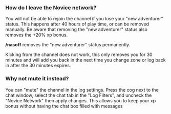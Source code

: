 ### How do I leave the Novice network?

You will not be able to rejoin the channel if you lose your "new adventurer" status. This happens after 40 hours of play time, or can be removed manually. Be aware that removing the "new adventurer" status also removes the +20% xp bonus.

**/nasoff** removes the "new adventurer" status permanently.

Kicking from the channel does not work, this only removes you for 30 minutes and will add you back in the next time you change zone or log back in after the 30 minutes expires.

### Why not mute it instead?

You can "mute" the channel in the log settings. Press the cog next to the chat window, select the chat tab in the "Log Filters", and uncheck the "Novice Network" then apply changes. This allows you to keep your xp bonus without having the chat box filled with messages